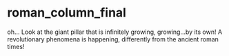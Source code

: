 # roman_column_final
 
oh... Look at the giant pillar that is infinitely growing, growing...by its own! A revolutionary phenomena is happening, differently from the ancient roman times!
